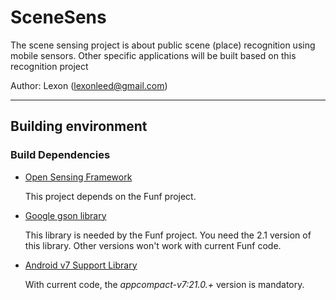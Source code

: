 # SceneSens

The scene sensing project is about public scene (place) recognition using 
mobile sensors. Other specific applications will be built based on this 
recognition project

Author: Lexon (lexonleed@gmail.com)

----

## Building environment
### Build Dependencies
* [Open Sensing Framework](http://funf.org/developers.html)

  This project depends on the Funf project.

* [Google gson library](https://github.com/google/gson/releases)

  This library is needed by the Funf project. You need the 2.1 version of this 
  library. Other versions won't work with current Funf code.

* [Android v7 Support Library](android_v7)

  With current code, the *appcompact-v7:21.0.+* version is mandatory.

[android_v7]: http://developer.android.com/tools/support-library/features.html
  
